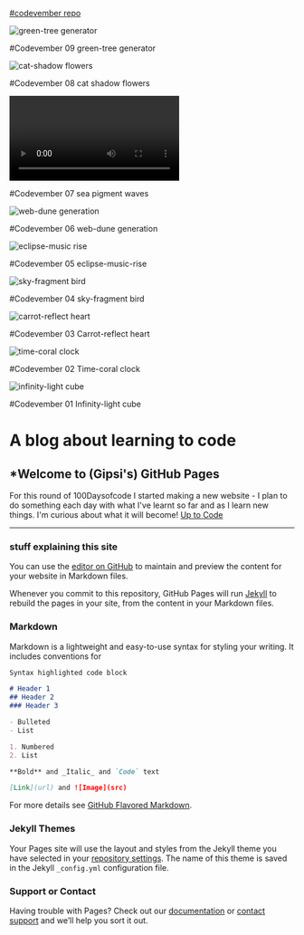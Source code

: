 <!--- [comment]: <> (This is a comment, it will not be included) --->
<!---
> "There is no problem so bad that you can't make it worse." [Chris Hadfield](https://www.youtube.com/watch?v=GplXBlTNO4A)
--->
[#codevember repo](https://gipsi.github.io/codevember/)

![green-tree generator](media/green-tree.gif)  

  #Codevember 09 green-tree generator

![cat-shadow flowers](media/cat-flowers.gif)  

  #Codevember 08 cat shadow flowers

![sea-pigment waves](media/20181108_005952.mp4)  

  #Codevember 07 sea pigment waves

![web-dune generation](media/web.png)  

  #Codevember 06 web-dune generation

![eclipse-music rise](media/20181106_004916.gif)  

  #Codevember 05 eclipse-music-rise

![sky-fragment bird](media/sky-fragment.gif)  

  #Codevember 04 sky-fragment bird

![carrot-reflect heart](media/carrot-reflect-heart.png)  

  #Codevember 03 Carrot-reflect heart

![time-coral clock](media/time-coral.gif)  

  #Codevember 02 Time-coral clock

![infinity-light cube](media/chaoticmath.gif)  

  #Codevember 01 Infinity-light cube

# A blog about learning to code

<!--- > I think when you have a lot of jumbled up ideas they come together slowly over a period of several years ~ [Tim Berners-Lee](https://en.wikipedia.org/wiki/Tim_Berners-Lee) --->
<!---
> "The amateur software engineer is always in search of magic." - Grady Booch
> via Programming Wisdom @CodeWisdom on Twitter 12:37 PM - 12 Oct 2018 
--->
## *Welcome to (Gipsi's) GitHub Pages

For this round of 100Daysofcode I started making a new website - I plan to do something each day with what I've learnt so far and as I learn new things. 
I'm curious about what it will become! [Up to Code](https://gipsi.neocities.org/)



---
### stuff explaining this site
 
You can use the [editor on GitHub](https://github.com/gipsi/gipsi.github.io/edit/master/README.md) to maintain and preview the content for your website in Markdown files.

Whenever you commit to this repository, GitHub Pages will run [Jekyll](https://jekyllrb.com/) to rebuild the pages in your site, from the content in your Markdown files.

### Markdown

Markdown is a lightweight and easy-to-use syntax for styling your writing. It includes conventions for

```markdown
Syntax highlighted code block

# Header 1
## Header 2
### Header 3

- Bulleted
- List

1. Numbered
2. List

**Bold** and _Italic_ and `Code` text

[Link](url) and ![Image](src)

```

For more details see [GitHub Flavored Markdown](https://guides.github.com/features/mastering-markdown/).

### Jekyll Themes

Your Pages site will use the layout and styles from the Jekyll theme you have selected in your [repository settings](https://github.com/gipsi/gipsi.github.io/settings). The name of this theme is saved in the Jekyll `_config.yml` configuration file.

### Support or Contact

Having trouble with Pages? Check out our [documentation](https://help.github.com/categories/github-pages-basics/) or [contact support](https://github.com/contact) and we’ll help you sort it out.

<!--
> ![programming](media/programming1.jpg)

Links: to [@codewisdom](https://twitter.com/CodeWisdom) on Twitter, and about
[Nicholas Negroponte](https://en.wikipedia.org/wiki/Nicholas_Negroponte) at Wikipedia.

-->


